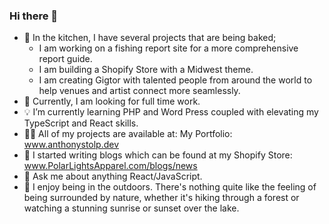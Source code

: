 ### Hi there 👋

- :honey_pot: In the kitchen, I have several projects that are being baked;
      <ul>
            <li>I am working on a fishing report site for a more comprehensive report guide.</li>
            <li>I am building a Shopify Store with a Midwest theme.</li>
            <li>I am creating Gigtor with talented people from around the world to help venues and artist connect more seamlessly.</li>
      </ul>
- :eyes: Currently, I am looking for full time work.
- :bulb: I’m currently learning PHP and Word Press coupled with elevating my TypeScript and React skills.
- :man_technologist: All of my projects are available at: My Portfolio: www.anthonystolp.dev
- :memo: I started writing blogs which can be found at my Shopify Store: www.PolarLightsApparel.com/blogs/news
- :speech_balloon: Ask me about anything React/JavaScript.
- :evergreen_tree: I enjoy being in the outdoors. There's nothing quite like the feeling of being surrounded by nature, whether it's hiking through a forest or watching a stunning sunrise or sunset over the lake.
